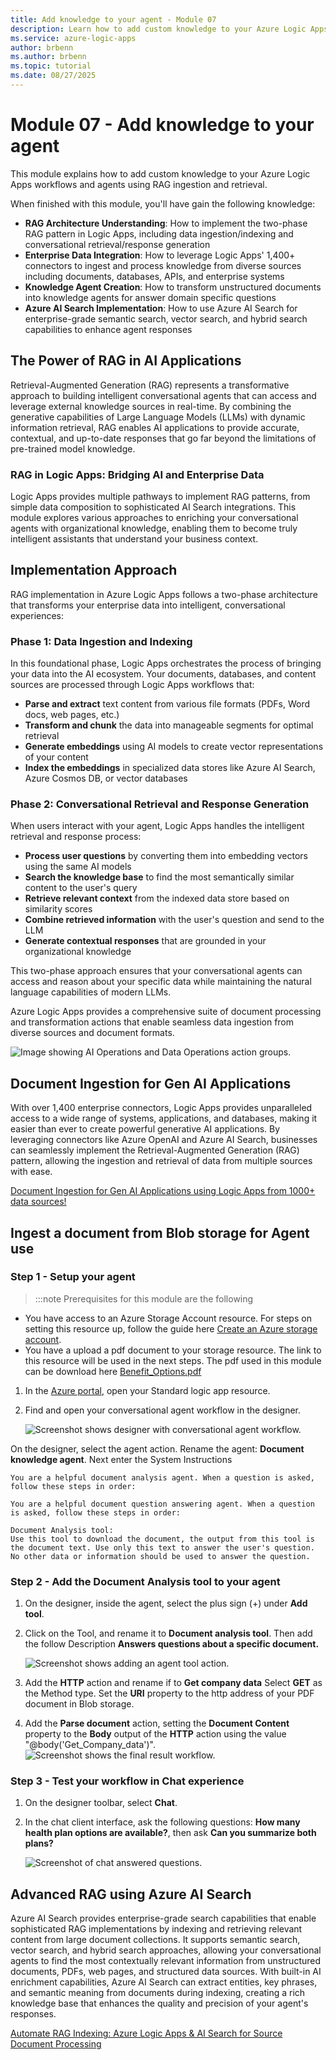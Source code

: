 ```yaml
---
title: Add knowledge to your agent - Module 07
description: Learn how to add custom knowledge to your Azure Logic Apps workflows and agents.
ms.service: azure-logic-apps
author: brbenn
ms.author: brbenn
ms.topic: tutorial
ms.date: 08/27/2025
---
```

# Module 07 - Add knowledge to your agent

This module explains how to add custom knowledge to your Azure Logic Apps workflows and agents using RAG ingestion and retrieval.

When finished with this module, you'll have gain the following knowledge:

- **RAG Architecture Understanding**: How to implement the two-phase RAG pattern in Logic Apps, including data ingestion/indexing and conversational retrieval/response generation
- **Enterprise Data Integration**: How to leverage Logic Apps' 1,400+ connectors to ingest and process knowledge from diverse sources including documents, databases, APIs, and enterprise systems
- **Knowledge Agent Creation**: How to transform unstructured documents into knowledge agents for answer domain specific questions
- **Azure AI Search Implementation**: How to use Azure AI Search for enterprise-grade semantic search, vector search, and hybrid search capabilities to enhance agent responses

## The Power of RAG in AI Applications

Retrieval-Augmented Generation (RAG) represents a transformative approach to building intelligent conversational agents that can access and leverage external knowledge sources in real-time. By combining the generative capabilities of Large Language Models (LLMs) with dynamic information retrieval, RAG enables AI applications to provide accurate, contextual, and up-to-date responses that go far beyond the limitations of pre-trained model knowledge.

### RAG in Logic Apps: Bridging AI and Enterprise Data

Logic Apps provides multiple pathways to implement RAG patterns, from simple data composition to sophisticated AI Search integrations. This module explores various approaches to enriching your conversational agents with organizational knowledge, enabling them to become truly intelligent assistants that understand your business context.

## Implementation Approach

RAG implementation in Azure Logic Apps follows a two-phase architecture that transforms your enterprise data into intelligent, conversational experiences:

### Phase 1: Data Ingestion and Indexing
In this foundational phase, Logic Apps orchestrates the process of bringing your data into the AI ecosystem. Your documents, databases, and content sources are processed through Logic Apps workflows that:
- **Parse and extract** text content from various file formats (PDFs, Word docs, web pages, etc.)
- **Transform and chunk** the data into manageable segments for optimal retrieval
- **Generate embeddings** using AI models to create vector representations of your content
- **Index the embeddings** in specialized data stores like Azure AI Search, Azure Cosmos DB, or vector databases

### Phase 2: Conversational Retrieval and Response Generation
When users interact with your agent, Logic Apps handles the intelligent retrieval and response process:
- **Process user questions** by converting them into embedding vectors using the same AI models
- **Search the knowledge base** to find the most semantically similar content to the user's query
- **Retrieve relevant context** from the indexed data store based on similarity scores
- **Combine retrieved information** with the user's question and send to the LLM
- **Generate contextual responses** that are grounded in your organizational knowledge

This two-phase approach ensures that your conversational agents can access and reason about your specific data while maintaining the natural language capabilities of modern LLMs.

Azure Logic Apps provides a comprehensive suite of document processing and transformation actions that enable seamless data ingestion from diverse sources and document formats.

![Image showing AI Operations and Data Operations action groups.](../02_build_conversational_agents/media/07-add-knowledge-to-agent/action_list.png)

## Document Ingestion for Gen AI Applications

With over 1,400 enterprise connectors, Logic Apps provides unparalleled access to a wide range of systems, applications, and databases, making it easier than ever to create powerful generative AI applications. By leveraging connectors like Azure OpenAI and Azure AI Search, businesses can seamlessly implement the Retrieval-Augmented Generation (RAG) pattern, allowing the ingestion and retrieval of data from multiple sources with ease.

[Document Ingestion for Gen AI Applications using Logic Apps from 1000+ data sources!](https://techcommunity.microsoft.com/blog/integrationsonazureblog/document-ingestion-for-gen-ai-applications-using-logic-apps-from-1000-data-sourc/4250675)

## Ingest a document from Blob storage for Agent use

### Step 1 - Setup your agent
> :::note
> Prerequisites for this module are the following
- You have access to an Azure Storage Account resource. For steps on setting this resource up, follow the guide here [Create an Azure storage account](https://learn.microsoft.com/en-us/azure/storage/common/storage-account-create?tabs=azure-portal).
- You have a upload a pdf document to your storage resource. The link to this resource will be used in the next steps. The pdf used in this module can be download here [Benefit_Options.pdf](media/07-add-knowledge-to-agent/Benefit_Options.pdf)  


1. In the [Azure portal](https://portal.azure.com), open your Standard logic app resource.

1. Find and open your conversational agent workflow in the designer.

   ![Screenshot shows designer with conversational agent workflow.](media/07-add-knowledge-to-agent/doc_ingest.png)

On the designer, select the agent action. Rename the agent: **Document knowledge agent**. Next enter the System Instructions  

```
You are a helpful document analysis agent. When a question is asked, follow these steps in order: 

You are a helpful document question answering agent. When a question is asked, follow these steps in order: 

Document Analysis tool: 
Use this tool to download the document, the output from this tool is the document text. Use only this text to answer the user's question. No other data or information should be used to answer the question.

```

### Step 2 - Add the Document Analysis tool to your agent
1. On the designer, inside the agent, select the plus sign (+) under **Add tool**.
1. Click on the Tool, and rename it to **Document analysis tool**. Then add the follow Description **Answers questions about a specific document.** 

   ![Screenshot shows adding an agent tool action.](media/07-add-knowledge-to-agent/ingest_tool.png)

1. Add the **HTTP** action and rename if to **Get company data** Select **GET** as the Method type. Set the **URI** property to the http address of your PDF document in Blob storage.
1. Add the **Parse document** action, setting the **Document Content** property to the **Body** output of the **HTTP** action using the value "@body('Get_Company_data')".  
   ![Screenshot shows the final result workflow.](media/07-add-knowledge-to-agent/ingest_final.png)

### Step 3 - Test your workflow in Chat experience

1. On the designer toolbar, select **Chat**.
1. In the chat client interface, ask the following questions: **How many health plan options are available?**, then ask **Can you summarize both plans?**
   
   ![Screenshot of chat answered questions.](media/07-add-knowledge-to-agent/ingest_summary_final.png)


## Advanced RAG using Azure AI Search

Azure AI Search provides enterprise-grade search capabilities that enable sophisticated RAG implementations by indexing and retrieving relevant content from large document collections. It supports semantic search, vector search, and hybrid search approaches, allowing your conversational agents to find the most contextually relevant information from unstructured documents, PDFs, web pages, and structured data sources. With built-in AI enrichment capabilities, Azure AI Search can extract entities, key phrases, and semantic meaning from documents during indexing, creating a rich knowledge base that enhances the quality and precision of your agent's responses.

[Automate RAG Indexing: Azure Logic Apps & AI Search for Source Document Processing](https://techcommunity.microsoft.com/blog/azure-ai-foundry-blog/automate-rag-indexing-azure-logic-apps--ai-search-for-source-document-processing/4266083)
